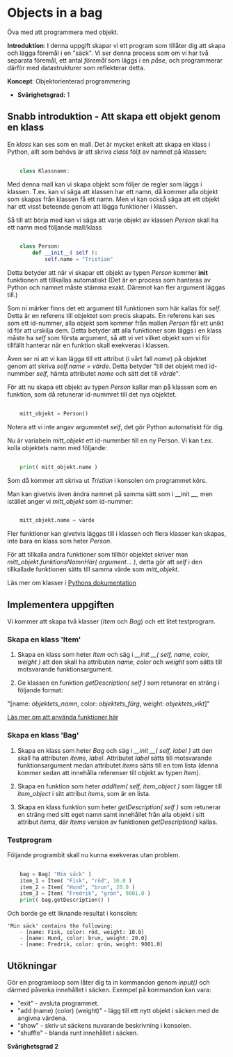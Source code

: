 # Objects in a bag

Öva med att programmera med objekt.

**Introduktion**:
I denna uppgift skapar vi ett program som tillåter dig att skapa och lägga föremål i en "säck". Vi ser denna process som om vi har två separata föremål, ett antal *föremål* som läggs i en *påse*, och programmerar därför med datastrukturer som reflekterar detta.
 
**Koncept**: Objektorienterad programmering

- **Svårighetsgrad:** 1

## Snabb introduktion - Att skapa ett objekt genom en klass

En *klass* kan ses som en mall. Det är mycket enkelt att skapa en klass i Python, allt som behövs är att skriva *class* följt av namnet på klassen:

```python
	
	class Klassnamn:
```

Med denna mall kan vi skapa objekt som följer de regler som läggs i klassen. T.ex. kan vi säga att klassen har ett namn, då kommer alla objekt som skapas från klassen få ett namn. Men vi kan också säga att ett objekt har ett visst beteende genom att lägga funktioner i klassen.

Så till att börja med kan vi säga att varje objekt av klassen *Person* skall ha ett namn med följande mall/klass

```python
	
	class Person:
		def __init__( self ):
			self.name = "Tristian"
```

Detta betyder att när vi skapar ett objekt av typen *Person* kommer ____init____ funktionen att tillkallas automatiskt (Det är en process som hanteras av Python och namnet måste stämma exakt. Däremot kan fler argument läggas till.)

Som ni märker finns det ett argument till funktionen som här kallas för *self*. Detta är en referens till objektet som precis skapats. En referens kan ses som ett id-nummer, alla objekt som kommer från mallen *Person* får ett unikt id för att urskilja dem. Detta betyder att alla funktioner som läggs i en klass måste ha *self* som första argument, så att vi vet vilket objekt som vi för tillfällt hanterar när en funktion skall exekveras i klassen.

Även ser ni att vi kan lägga till ett attribut (i vårt fall *name*) på objektet genom att skriva *self.name = värde*. Detta betyder "till det objekt med id-nummber *self*, hämta attributet *name* och sätt det till *värde*".

För att nu skapa ett objekt av typen *Person* kallar man på klassen som en funktion, som då retunerar id-nummret till det nya objektet.

```python
	
	mitt_objekt = Person()
```

Notera att vi inte angav argumentet *self*, det gör Python automatiskt för dig.

Nu är variabeln *mitt_objekt* ett id-nummber till en ny Person. Vi kan t.ex. kolla objektets namn med följande:

```python
	
	print( mitt_objekt.name )
```

Som då kommer att skriva ut *Tristian* i konsolen om programmet körs.

Man kan givetvis även ändra namnet på samma sätt som i __init __, men istället anger vi *mitt_objekt* som id-nummer:

```python
	
	mitt_objekt.name = värde
```

Fler funktioner kan givetvis läggas till i klassen och flera klasser kan skapas, inte bara en klass som heter *Person*.

För att tillkalla andra funktioner som tillhör objektet skriver man *mitt_objekt.funktionsNamnHär( argument... )*, detta gör att *self* i den tillkallade funktionen sätts till samma värde som *mitt_objekt*.

Läs mer om klasser i [Pythons dokumentation](https://docs.python.org/2/tutorial/classes.html)

## Implementera uppgiften

Vi kommer att skapa två klasser (*Item* och *Bag*) och ett litet testprogram.

### Skapa en klass 'Item'

1. Skapa en klass som heter *Item* och säg i *__init __( self, name, color, weight )* att den skall ha attributen *name*, *color* och *weight* som sätts till motsvarande funktionsargument.

2. Ge klassen en funktion *getDescription( self )* som retunerar en sträng i följande format:

"[name: *objektets_namn*, color: *objektets_färg*, weight: *objektets_vikt*]"

[Läs mer om att använda funktioner här](https://docs.python.org/2/tutorial/controlflow.html#defining-functions)

### Skapa en klass 'Bag'

1. Skapa en klass som heter *Bag* och säg i *__init __( self, label )* att den skall ha attributen *items*, *label*. Attributet *label* sätts till motsvarande funktionsargument medan attributet *items* sätts till en tom lista (denna kommer sedan att innehålla referenser till objekt av typen *Item*).

2. Skapa en funktion som heter *addItem( self, item_object )* som lägger till *item_object* i sitt attribut *items*, som är en lista.

3. Skapa en klass funktion som heter *getDescription( self )* som retunerar en sträng med sitt eget namn samt innehållet från alla objekt i sitt attribut *items*, där *Items* version av funktionen *getDescription()* kallas.

### Testprogram

Följande programbit skall nu kunna exekveras utan problem.

```python
	
	bag = Bag( "Min säck" )
	item_1 = Item( "Fisk", "röd", 10.0 )
	item_2 = Item( "Hund", "brun", 20.0 )
	item_3 = Item( "Fredrik", "grön", 9001.0 )
	print( bag.getDescription() )
```

Och borde ge ett liknande resultat i konsolen:

	'Min säck' contains the following:
		- [name: Fisk, color: röd, weight: 10.0]
		- [name: Hund, color: brun, weight: 20.0]
		- [name: Fredrik, color: grön, weight: 9001.0]

## Utökningar

Gör en programloop som låter dig ta in kommandon genom *input()* och därmed påverka innehållet i säcken. Exempel på kommandon kan vara:
 - "exit" - avsluta programmet.
 - "add (name) (color) (weight)" - lägg till ett nytt objekt i säcken med de angivna värdena.
 - "show" - skriv ut säckens nuvarande beskrivning i konsolen.
 - "shuffle" - blanda runt innehållet i säcken.

 **Svårighetsgrad 2**
